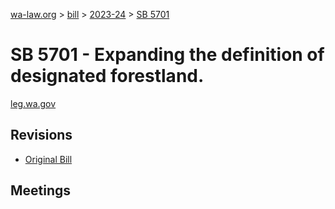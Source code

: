 [wa-law.org](/) > [bill](/bill/) > [2023-24](/bill/2023-24/) > [SB 5701](/bill/2023-24/sb/5701/)

# SB 5701 - Expanding the definition of designated forestland.
[leg.wa.gov](https://app.leg.wa.gov/billsummary?BillNumber=5701&Year=2023&Initiative=false)

## Revisions
* [Original Bill](1/)

## Meetings